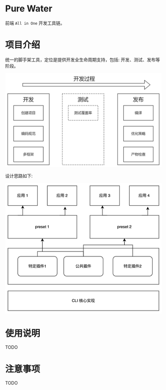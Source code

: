 # Pure Water

前端 `All in One` 开发工具链。

# 项目介绍

统一的脚手架工具，定位是提供开发全生命周期支持，包括: 开发、测试、发布等阶段。

![Life Cycle](./docs/imgs/life-cycle.jpg)

设计思路如下:

![Design](./docs/imgs/design.jpg)

# 使用说明

TODO

# 注意事项

TODO